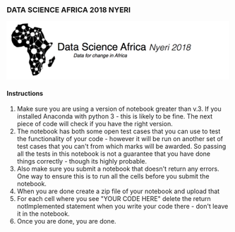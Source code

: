 ### DATA SCIENCE AFRICA 2018 NYERI

![](./Python%20Basics/dsalogo.png)

#### Instructions

1. Make sure you are using a version of notebook greater than v.3. If you installed Anaconda with python 3 - this is likely to be fine. The next piece of code will check if you have the right version.
2. The notebook has both some open test cases that you can use to test the functionality of your code - however it will be run on another set of test cases that you can't from which marks will be awarded. So passing all the tests in this notebook is not a guarantee that you have done things correctly - though its highly probable.
3. Also make sure you submit a notebook that doesn't return any errors. One way to ensure this is to run all the cells before you submit the notebook.
4. When you are done create a zip file of your notebook and upload that
5. For each cell where you see "YOUR CODE HERE" delete the return notImplemented statement when you write your code there - don't leave it in the notebook.
6. Once you are done, you are done.
